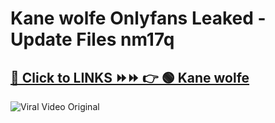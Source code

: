 
 # Kane wolfe Onlyfans Leaked - Update Files nm17q

## <h2><a href="https://clipsfans.com/Kane_wolfe&ref=git">🔗 Click to LINKS ⏩⏩ 👉 🟢 Kane wolfe </a></h2>

<a href="https://clipsfans.com/Kane_wolfe&ref=git" rel="nofollow" data-target="animated-image.originalLink"><img src="https://i.ibb.co.com/xMMVF88/686577567.gif" alt="Viral Video Original" style="max-width: 100%; display: inline-block;" data-target="animated-image.originalImage"></a>

